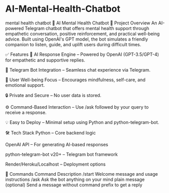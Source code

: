# AI-Mental-Health-Chatbot
mental health chatbot
🧠 AI Mental Health Chatbot
🔷 Project Overview
An AI-powered Telegram chatbot that offers mental health support through empathetic conversation, positive reinforcement, and practical well-being advice. Built using OpenAI's GPT model, the bot simulates a friendly companion to listen, guide, and uplift users during difficult times.

✅ Features
🤖 AI Response Engine – Powered by OpenAI (GPT-3.5/GPT-4) for empathetic and supportive replies.

💬 Telegram Bot Integration – Seamless chat experience via Telegram.

🌱 User Well-being Focus – Encourages mindfulness, self-care, and emotional support.

🔒 Private and Secure – No user data is stored.

⚙️ Command-Based Interaction – Use /ask followed by your query to receive a response.

💡 Easy to Deploy – Minimal setup using Python and python-telegram-bot.

🛠️ Tech Stack
Python – Core backend logic

OpenAI API – For generating AI-based responses

python-telegram-bot v20+ – Telegram bot framework

Render/Heroku/Localhost – Deployment options

📌 Commands
Command	Description
/start	Welcome message and usage instructions
/ask <your message>	Ask the bot anything on your mind
plain message	(optional) Send a message without command prefix to get a reply
